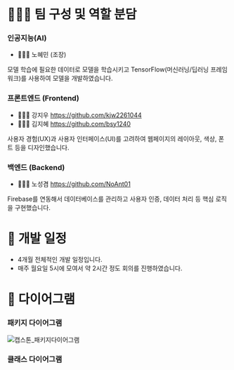 # 👩🏻‍💻 팀 구성 및 역할 분담


### 인공지능(AI)
- 👩🏻‍💻 노혜민 (조장)

모델 학습에 필요한 데이터로 모델을 학습시키고 TensorFlow(머신러닝/딥러닝 프레임워크)를 사용하여 모델을 개발하였습니다.



### 프론트엔드 (Frontend)
- 👩🏻‍💻 강지우 <https://github.com/kjw2261044>  
- 👩🏻‍💻 김지혜 <https://github.com/bsy1240>

사용자 경험(UX)과 사용자 인터페이스(UI)를 고려하여 웹페이지의 레이아웃, 색상, 폰트 등을 디자인했습니다.



### 백엔드 (Backend)
- 👨🏻‍💻 노성겸 <https://github.com/NoAnt01>

Firebase를 연동해서 데이터베이스를 관리하고 사용자 인증, 데이터 처리 등 핵심 로직을 구현했습니다.

  
  
# 📅 개발 일정

- 4개월 전체적인 개발 일정입니다.
- 매주 월요일 5시에 모여서 약 2시간 정도 회의를 진행하였습니다.


    

# 📝 다이어그램

<h3> 패키지 다이어그램</h3>

![캡스톤_패키지다이어그램](https://github.com/among5094/Capstone01/assets/106166621/5983262b-a031-4c96-b3a2-c145c7df3417)



<h3> 클래스 다이어그램</h3>







